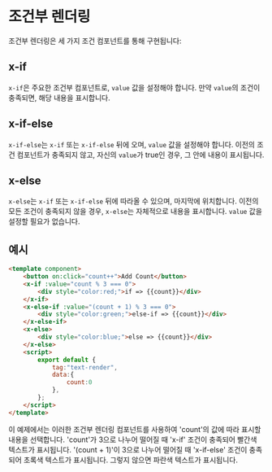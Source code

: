 # 조건부 렌더링

조건부 렌더링은 세 가지 조건 컴포넌트를 통해 구현됩니다:

## x-if

`x-if`은 주요한 조건부 컴포넌트로, `value` 값을 설정해야 합니다. 만약 `value`의 조건이 충족되면, 해당 내용을 표시합니다.

## x-if-else

`x-if-else`는 `x-if` 또는 `x-if-else` 뒤에 오며, `value` 값을 설정해야 합니다. 이전의 조건 컴포넌트가 충족되지 않고, 자신의 `value`가 true인 경우, 그 안에 내용이 표시됩니다.

## x-else

`x-else`는 `x-if` 또는 `x-if-else` 뒤에 따라올 수 있으며, 마지막에 위치합니다. 이전의 모든 조건이 충족되지 않을 경우, `x-else`는 자체적으로 내용을 표시합니다. `value` 값을 설정할 필요가 없습니다.

## 예시

<comp-viewer comp-name="text-render">

```html
<template component>
    <button on:click="count++">Add Count</button>
    <x-if :value="count % 3 === 0">
        <div style="color:red;">if => {{count}}</div>
    </x-if>
    <x-else-if :value="(count + 1) % 3 === 0">
        <div style="color:green;">else-if => {{count}}</div>
    </x-else-if>
    <x-else>
        <div style="color:blue;">else => {{count}}</div>
    </x-else>
    <script>
        export default {
            tag:"text-render",
            data:{
                count:0
            },
        };
    </script>
</template>
```

</comp-viewer>

이 예제에서는 이러한 조건부 렌더링 컴포넌트를 사용하여 'count'의 값에 따라 표시할 내용을 선택합니다. 'count'가 3으로 나누어 떨어질 때 'x-if' 조건이 충족되어 빨간색 텍스트가 표시됩니다. '(count + 1)'이 3으로 나누어 떨어질 때 'x-if-else' 조건이 충족되어 초록색 텍스트가 표시됩니다. 그렇지 않으면 파란색 텍스트가 표시됩니다.

